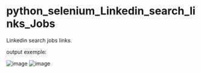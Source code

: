 # python_selenium_Linkedin_search_links_Jobs
Linkedin search jobs links.


output exemple:

![image](https://user-images.githubusercontent.com/72870423/202170147-88daee3a-db19-425b-b70e-6c28c3015cfb.png)
![image](https://user-images.githubusercontent.com/72870423/202170382-93106d3a-2ed8-476a-8612-f307d719988b.png)
